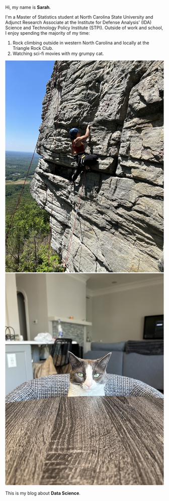 Hi, my name is **Sarah**.

I'm a Master of Statistics student at North Carolina State University and Adjunct Research Associate at the Institute for Defense Analysis' (IDA) Science and Technology Policy Institute (STPI). Outside of work and school, I enjoy spending the majority of my time:

1. Rock climbing outside in western North Carolina and locally at the Triangle Rock Club.
2. Watching sci-fi movies with my grumpy cat.

![climb](IMG_1.jpeg) ![cat](IMG_2.jpeg)

This is my blog about **Data Science**.
